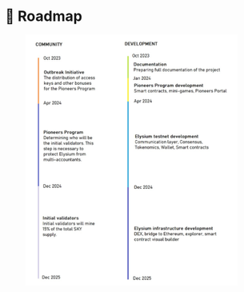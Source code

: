# 📍 Roadmap

<figure><img src="../.gitbook/assets/Roadmap.jpg" alt=""><figcaption></figcaption></figure>
